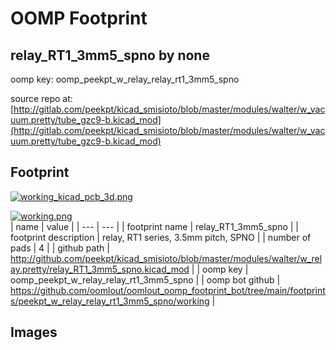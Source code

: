 # OOMP Footprint  
## relay_RT1_3mm5_spno  by none  
  
oomp key: oomp_peekpt_w_relay_relay_rt1_3mm5_spno  
  
source repo at: [http://gitlab.com/peekpt/kicad_smisioto/blob/master/modules/walter/w_vacuum.pretty/tube_gzc9-b.kicad_mod](http://gitlab.com/peekpt/kicad_smisioto/blob/master/modules/walter/w_vacuum.pretty/tube_gzc9-b.kicad_mod)  
## Footprint  
  
[![working_kicad_pcb_3d.png](working_kicad_pcb_3d_600.png)](working_kicad_pcb_3d.png)  
  
[![working.png](working_600.png)](working.png)  
| name | value | 
| --- | --- | 
| footprint name | relay_RT1_3mm5_spno | 
| footprint description | relay, RT1 series, 3.5mm pitch, SPNO | 
| number of pads | 4 | 
| github path | http://github.com/peekpt/kicad_smisioto/blob/master/modules/walter/w_relay.pretty/relay_RT1_3mm5_spno.kicad_mod | 
| oomp key | oomp_peekpt_w_relay_relay_rt1_3mm5_spno | 
| oomp bot github | https://github.com/oomlout/oomlout_oomp_footprint_bot/tree/main/footprints/peekpt_w_relay_relay_rt1_3mm5_spno/working | 
## Images  
